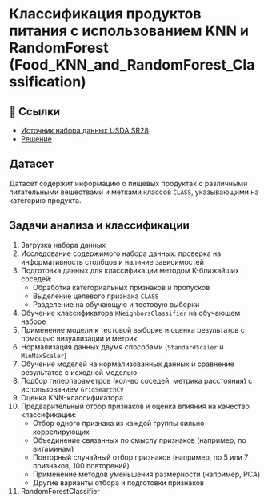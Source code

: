 # Классификация продуктов питания с использованием KNN и RandomForest (Food_KNN_and_RandomForest_Classification)

## 🔗 Ссылки
- [Источник набора данных USDA SR28](https://www.ars.usda.gov/northeast-area/beltsville-md-bhnrc/beltsville-human-nutrition-research-center/methods-and-application-of-food-composition-laboratory/mafcl-site-pages/sr11-sr28/)
- [Решение](https://www.kaggle.com/code/mostov/notebook742a5d3cd4)

## Датасет

Датасет содержит информацию о пищевых продуктах с различными питательными
веществами и метками классов `CLASS`,
указывающими на категорию продукта.

## Задачи анализа и классификации

1. Загрузка набора данных
2. Исследование содержимого набора данных: проверка на информативность столбцов и наличие зависимостей  
3. Подготовка данных для классификации методом K-ближайших соседей:
   - Обработка категориальных признаков и пропусков  
   - Выделение целевого признака `CLASS`  
   - Разделение на обучающую и тестовую выборки  
4. Обучение классификатора `KNeighborsClassifier` на обучающем наборе  
5. Применение модели к тестовой выборке и оценка результатов с помощью визуализации и метрик  
6. Нормализация данных двумя способами (`StandardScaler` и `MinMaxScaler`)  
7. Обучение моделей на нормализованных данных и сравнение результатов с исходной моделью  
8. Подбор гиперпараметров (кол-во соседей, метрика расстояния) с использованием `GridSearchCV`  
9. Оценка KNN-классификатора
10. Предварительный отбор признаков и оценка влияния на качество классификации:
    - Отбор одного признака из каждой группы сильно коррелирующих  
    - Объединение связанных по смыслу признаков (например, по витаминам)  
    - Повторный случайный отбор признаков (например, по 5 или 7 признаков, 100 повторений)  
    - Применение методов уменьшения размерности (например, PCA)  
    - Другие варианты отбора и подготовки признаков
11. RandomForestClassifier